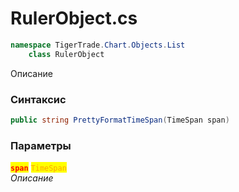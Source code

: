 
# RulerObject.cs
```csharp
namespace TigerTrade.Chart.Objects.List  
    class RulerObject
```

Описание

### Синтаксис
```csharp
public string PrettyFormatTimeSpan(TimeSpan span)
```

### Параметры  
<mark style="color:red;">**`span`**</mark> <mark style="color:orange;">`TimeSpan`</mark>  
 *Описание*  
  

                    
                    